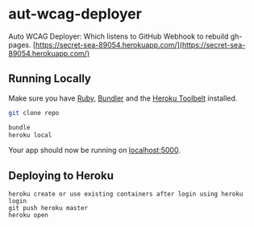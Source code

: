 # aut-wcag-deployer

Auto WCAG Deployer: Which listens to GitHub Webhook to rebuild gh-pages.
[https://secret-sea-89054.herokuapp.com/](https://secret-sea-89054.herokuapp.com/)

## Running Locally

Make sure you have [Ruby](https://www.ruby-lang.org), [Bundler](http://bundler.io) and the [Heroku Toolbelt](https://toolbelt.heroku.com/) installed.

```sh
git clone repo

bundle
heroku local
```
Your app should now be running on [localhost:5000](http://localhost:5000/).

## Deploying to Heroku

```
heroku create or use existing containers after login using heroku login
git push heroku master
heroku open
```